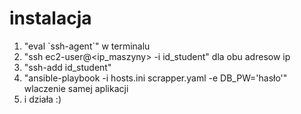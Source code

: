 # instalacja
1. "eval \`ssh-agent\`" w terminalu
2. "ssh ec2-user@<ip_maszyny> -i id_student" dla obu adresow ip
3. "ssh-add id_student"
4. "ansible-playbook -i hosts.ini scrapper.yaml -e DB_PW='hasło'" wlaczenie samej aplikacji
5. i działa :)
